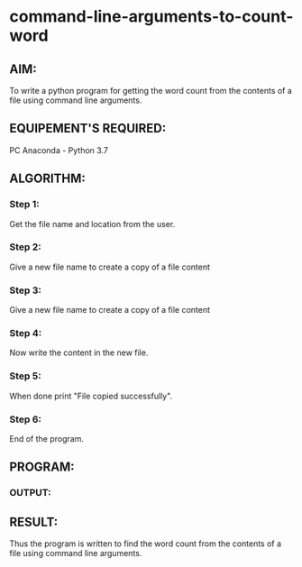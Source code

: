 # command-line-arguments-to-count-word
## AIM:
To write a python program for getting the word count from the contents of a file using command line arguments.
## EQUIPEMENT'S REQUIRED: 
PC
Anaconda - Python 3.7
## ALGORITHM: 
### Step 1:
Get the file name and location from the user.

### Step 2: 
Give a new file name to create a copy of a file content
 
### Step 3: 
Give a new file name to create a copy of a file content

### Step 4:
Now write the content in the new file.

### Step 5: 
When done print "File copied successfully".

### Step 6:
End of the program.

## PROGRAM:

### OUTPUT:



## RESULT:
Thus the program is written to find the word count from the contents of a file using command line arguments.

